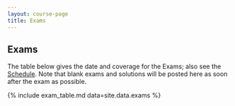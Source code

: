 ```yaml
---
layout: course-page
title: Exams
---
```


## Exams

The table below gives the date and coverage for the Exams; also see the [Schedule](assets/general/F25/schedule.pdf).  Note that blank exams and solutions will be posted here as soon after the exam as possible.

{% include exam_table.md  data=site.data.exams %}
